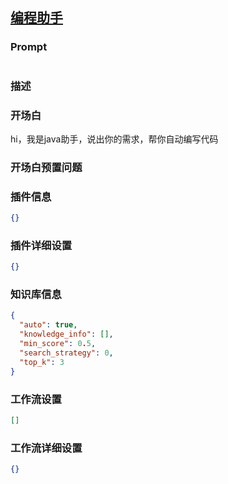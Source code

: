 
## [编程助手](https://www.coze.cn/store/bot/7343030247560101903)
### Prompt
```md

```
### 描述

### 开场白
hi，我是java助手，说出你的需求，帮你自动编写代码
### 开场白预置问题

### 插件信息
```json
{}
```
### 插件详细设置
```json
{}
```
### 知识库信息
```json
{
  "auto": true,
  "knowledge_info": [],
  "min_score": 0.5,
  "search_strategy": 0,
  "top_k": 3
}
```
### 工作流设置
```json
[]
```
### 工作流详细设置
```json
{}
```
